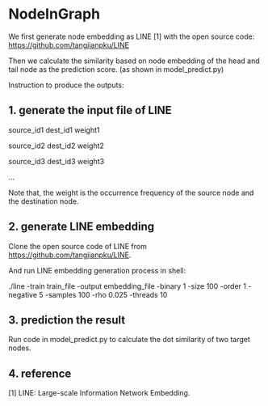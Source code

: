 # NodeInGraph

We first generate node embedding as LINE [1] with the open source code: https://github.com/tangjianpku/LINE

Then we calculate the similarity based on node embedding of the head and tail node as the prediction score. (as shown in model_predict.py)

Instruction to produce the outputs:

## 1. generate the input file of LINE

source_id1 dest_id1 weight1

source_id2 dest_id2 weight2

source_id3 dest_id3 weight3

...

Note that, the weight is the occurrence frequency of the source node and the destination node.

## 2. generate LINE embedding 

Clone the open source code of LINE from https://github.com/tangjianpku/LINE.

And run LINE embedding generation process in shell:

./line -train train_file -output embedding_file -binary 1 -size 100 -order 1 -negative 5 -samples 100 -rho 0.025 -threads 10

## 3. prediction the result

Run code in model_predict.py to calculate the dot similarity of two target nodes.

## 4. reference
[1] LINE: Large-scale Information Network Embedding.
